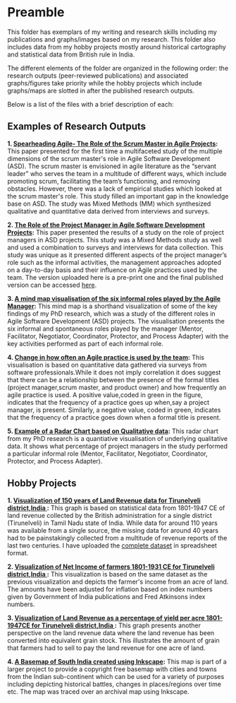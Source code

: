 # Preamble
This folder has exemplars of my writing and research skills including my publications and graphs/images based on my research. This folder also includes data from my hobby projects mostly around historical cartography and statistical data from British rule in India.

The different elements of the folder are organized in the following order: the research outputs (peer-reviewed publications) and associated graphs/figures take priority while the hobby projects which include graphs/maps are slotted in after the published research outputs.

Below is a list of the files with a brief description of each:

## Examples of Research Outputs

**1. [Spearheading Agile- The Role of the Scrum Master in Agile Projects](https://github.com/yyshastri/Portfolio/blob/6d3b3fc4033fda59dcbf93391c15e48dc9b51b86/Spearheading%20agile%20the%20role%20of%20the%20scrum%20master%20in%20Agile%20Projects.pdf):** This paper presented for the first time a multifaceted study of the multiple dimensions of the scrum master's role in Agile Software Development (ASD). The scrum master is envisioned in agile literature as the “servant leader” who serves the team in a multitude of different ways, which include promoting scrum, facilitating the team’s functioning, and removing obstacles. However, there was a lack of empirical studies which looked at the scrum master's role. This study filled an important gap in the knowledge base on ASD. The study was Mixed Methods (MM) which synthesized qualitative and quantitative data derived from interviews and surveys.

**2. [The Role of the Project Manager in Agile Software Development Projects](https://github.com/yyshastri/Portfolio/blob/b04dc9dbe402a26f807232bff6e1ffa8bbc1eae4/The%20Role%20of%20the%20Project%20Manager%20in%20Agile%20Software%20Development%20Projects.pdf):** This paper presented the results of a study on the role of project managers in ASD projects. This study was a Mixed Methods study as well and used a combination to surveys and interviews for data collection. This study was unique as it presented different aspects of the project manager’s role such as the informal activities, the management approaches adopted on a day-to-day basis and their influence on Agile practices used by the team. The version uploaded here is a pre-print one and the final published version can be accessed [here](https://doi.org/10.1016/j.jss.2020.110871).

**3. [A mind map visualisation of the six informal roles played by the Agile Manager](https://github.com/yyshastri/Portfolio/blob/04048a41416b81cf243036f10287391429f86587/Mindmap%20of%20roles%20of%20agile%20manager.png):** This mind map is a shorthand visualization of some of the key findings of my PhD research, which was a study of the different roles in Agile Software Development (ASD) projects. The visualisation presents the six informal and spontaneous roles played by the manager (Mentor, Facilitator, Negotiator, Coordinator, Protector, and Process Adapter) with the key activities performed as part of each informal role.

**4. [Change in how often an Agile practice is used by the team](https://github.com/yyshastri/Portfolio/blob/04048a41416b81cf243036f10287391429f86587/Change_in_frequency_of_agile_practice.png):** This visualisation is based on quantitative data gathered via surveys from software professionals.While it does not imply correlation it does suggest that there can be a relationship between the presence of the formal titles (project manager,scrum master, and product owner) and how frequently an agile practice is used. A positive  value,coded in green in the figure, indicates that the frequency of a practice goes up when,say a project manager, is present. Similarly, a negative value, coded in green, indicates that the frequency of a practice goes down when a formal title is present.

**5. [Example of a Radar Chart based on Qualitative data](https://github.com/yyshastri/Portfolio/blob/2e63b5e9dc9c8276b04c0f522e25f70347a44673/Radar_chart_project_manager_informal_roles_agile.JPG):** This radar chart from my PhD research is a quantiative visualisation of underlying qualitative data. It shows what percentage of project managers in the study performed a particular informal role (Mentor, Facilitator, Negotiator, Coordinator, Protector, and Process Adapter). 

## Hobby Projects
**1. [Visualization of 150 years of Land Revenue data for Tirunelveli district,India ](https://github.com/yyshastri/Portfolio/blob/9facbc09c7e22e6956867e7130ec12281068ed97/Land%20Revenue%20per%20acre-Tirunelveli%20district%201801-1947.png):** This graph is based on statistical data from 1801-1947 CE of land revenue collected by the British administration for a single district (Tirunelveli) in Tamil Nadu state of India. While data for around 110 years was  available from a single source, the missing data for around 40 years had to be painstakingly collected from a multitude of revenue reports of the last two centuries. I have uploaded the [complete dataset](https://github.com/yyshastri/Portfolio/blob/9facbc09c7e22e6956867e7130ec12281068ed97/British_Land_Revenue_Tirunelveli_district_data.xlsx) in spreadsheet format.

**2. [Visualization of Net Income of farmers 1801-1931 CE for Tirunelveli district,India ](https://github.com/yyshastri/Portfolio/blob/9facbc09c7e22e6956867e7130ec12281068ed97/Net%20income%20of%20farmer%201801-1931.png):** This visualization is based on the same dataset as the previous visualization and depicts the farmer's income from an acre of land. The amounts have been adjusted for inflation based on index numbers given by Government of India publications and Fred Atkinsons index numbers.

**3. [Visualization of Land Revenue as a percentage of yield per acre 1801-1947CE for Tirunelveli district,India ](https://github.com/yyshastri/Portfolio/blob/2d46cf1fb8ede787143fd7eb8ccd9ae4b9b43562/Ryotwari%20Land%20Revenue%20as%20percentage%20of%20average%20yield.png):** This graph presents another perspective on the land revenue data where the land revenue has been converted into equivalent grain stock. This illustrates the amount of grain that farmers had to sell to pay the land revenue for one acre of land.

**4. [A Basemap of South India created using Inkscape](https://github.com/yyshastri/Portfolio/blob/0d5b9c5b2e52841f3145aae9f6d343c834f18dea/Map%20of%20South%20India%20v1.png):** This map is part of a larger project to provide a copyright free basemap with cities and towns from the Indian sub-continent which can be used for a variety of purposes including depicting historical battles, changes in places/regions over time etc. The map was traced over an archival map using Inkscape.
